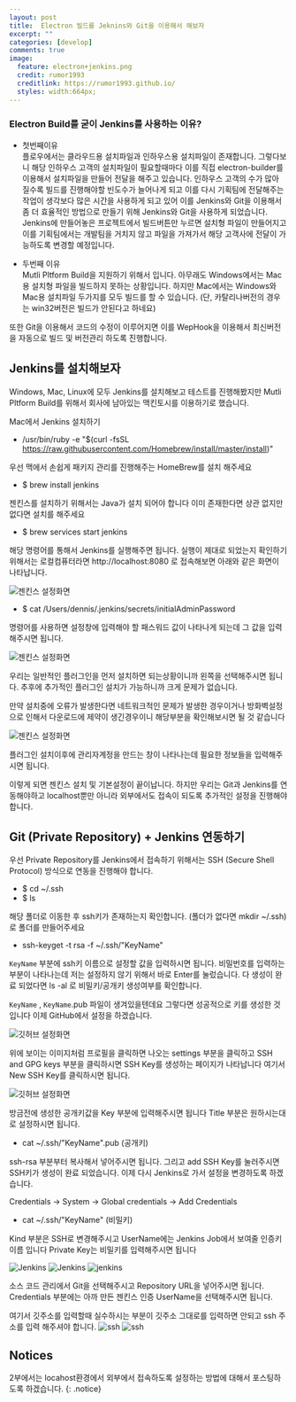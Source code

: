```yaml
---
layout: post
title:  Electron 빌드를 Jeknins와 Git을 이용해서 해보자
excerpt: ""
categories: [develop]
comments: true
image:
  feature: electron+jenkins.png
  credit: rumor1993
  creditlink: https://rumor1993.github.io/
  styles: width:664px; 
---
```


### Electron Build를 굳이 Jenkins를 사용하는 이유?
* 첫번째이유  
플로우에서는 클라우드용 설치파일과 인하우스용 설치파일이 존재합니다. 그렇다보니 해당 인하우스 고객의 설치파일이 필요할때마다 이를 직접 electron-builder를 이용해서 설치파일을 만들어 전달을 해주고 있습니다. 인하우스 고객의 수가 많아 질수록 빌드를 진행해야할 빈도수가 늘어나게 되고 이를 다시 기획팀에 전달해주는 작업이 생각보다 많은 시간을 사용하게 되고 있어 이를 Jenkins와 Git을 이용해서 좀 더 효율적인 방법으로 만들기 위해 Jenkins와 Git을 사용하게 되었습니다. Jenkins에 만들어놓은 프로젝트에서 빌드버튼만 누르면 설치형 파일이 만들어지고 이를 기획팀에서는 개발팀을 거치지 않고 파일을 가져가서 해당 고객사에 전달이 가능하도록 변경할 예정입니다. 

* 두번째 이유  
Mutli Pltform Build을 지원하기 위해서 입니다. 아무래도 Windows에서는 Mac용 설치형 파일을 빌드하지 못하는 상황입니다. 하지만 Mac에서는 Windows와 Mac용 설치파일 두가지를 모두 빌드를 할 수 있습니다. (단, 카탈리나버전의 경우는 win32버전은 빌드가 안된다고 하네요)   


또한 Git을 이용해서 코드의 수정이 이루어지면 이를 WepHook을 이용해서 최신버전을 자동으로 빌드 및 버전관리 하도록 진행합니다. 

## Jenkins를 설치해보자
Windows, Mac, Linux에 모두 Jenkins를 설치해보고 테스트를 진행해봤지만 Mutli Pltform Build를 위해서 회사에 남아있는 맥킨토시를 이용하기로 했습니다.

Mac에서 Jenkins 설치하기
* /usr/bin/ruby -e "$(curl -fsSL https://raw.githubusercontent.com/Homebrew/install/master/install)"

우선 맥에서 손쉽게 패키지 관리를 진행해주는 HomeBrew를 설치 해주세요   

* $ brew install jenkins 

 젠킨스를 설치하기 위해서는 Java가 설치 되어야  합니다 이미 존재한다면 상관 없지만 없다면 설치를 해주세요

 * $  brew services start jenkins 
 
 해당 명령어를 통해서 Jenkins를 실행해주면 됩니다. 실행이 제대로 되었는지 확인하기 위해서는 로컬컴퓨터라면  http://localhost:8080 로 접속해보면 아래와 같은 화면이 나타납니다.

 
![젠킨스 설정화면](http://theeye.pe.kr/wp-content/uploads/2016/10/jenkins-installation-with-homebrew01-600x529.png)

*  $ cat /Users/dennis/.jenkins/secrets/initialAdminPassword

명령어를 사용하면 설정창에 입력해야 할 패스워드 값이 나타나게 되는데 그 값을 입력해주시면 됩니다.


![젠킨스 설정화면](http://theeye.pe.kr/wp-content/uploads/2016/10/jenkins-installation-with-homebrew02-600x531.png)

우리는 일반적인 플러그인을 먼저 설치하면 되는상황이니까 왼쪽을 선택해주시면 됩니다. 추후에 추가적인 플러그인 설치가 가능하니까 크게 문제가 없습니다.

만약 설치중에 오류가 발생한다면 네트워크적인 문제가 발생한 경우이거나 방화벽설정으로 인해서 다운로드에 제약이 생긴경우이니 해당부분을 확인해보시면 될 것 같습니다

![젠킨스 설정화면](http://theeye.pe.kr/wp-content/uploads/2016/10/jenkins-installation-with-homebrew04-600x416.png)

플러그인 설치이후에 관리자계정을 만드는 창이 나타나는데 필요한 정보들을 입력해주시면 됩니다.

이렇게 되면 젠킨스 설치 및 기본설정이 끝이납니다. 하지만 우리는 Git과 Jenkins를 연동해야하고 localhost뿐만 아니라 외부에서도 접속이 되도록 추가적인 설정을 진행해야 합니다.

## Git (Private Repository) + Jenkins 연동하기
우선 Private Repository를 Jenkins에서 접속하기 위해서는 SSH (Secure Shell Protocol) 방식으로 연동을 진행해야 합니다.

* $ cd ~/.ssh
* $ ls

해당  폴더로 이동한 후 ssh키가 존재하는지 확인합니다. (폴더가 없다면 mkdir ~/.ssh)로 폴더를 만들어주세요

* ssh-keyget -t rsa -f ~/.ssh/"KeyName"

`KeyName` 부분에 ssh키 이름으로 설정할 값을 입력하시면 됩니다. 비밀번호를 입력하는 부분이 나타나는데 저는 설정하지 않기 위해서 바로 Enter를 눌렀습니다. 다 생성이 완료 되었다면 ls -al 로 비밀키/공개키 생성여부를 확인합니다.

`KeyName` , `KeyName`.pub 파일이 생겨있을텐데요 그렇다면 성공적으로 키를 생성한 것 입니다 이제 GitHub에서 설정을 하겠습니다.

![깃허브 설정화면](/img/gitgub_ssh.png)

위에 보이는 이미지처럼 프로필을 클릭하면 나오는 settings 부분을 클릭하고 SSH and GPG keys 부분을 클릭하시면 SSH Key를 생성하는 페이지가 나타납니다 여기서 New SSH Key를 클릭하시면 됩니다.

![깃허브 설정화면](/img/git_newSSH.png)

방금전에 생성한 공개키값을 Key 부분에 입력해주시면 됩니다 Title 부분은 원하시는대로 설정하시면 됩니다.  

* cat ~/.ssh/"KeyName".pub (공개키)

ssh-rsa 부분부터 복사해서 넣어주시면 됩니다. 그리고 add SSH Key를 눌러주시면 SSH키가 생성이 완료 되었습니다. 이제 다시 Jenkins로 가서 설정을 변경하도록 하겠습니다.

Credentials -> System -> Global credentials -> Add Credentials
* cat ~/.ssh/"KeyName" (비밀키)

Kind 부분은 SSH로 변경해주시고 UserName에는 Jenkins Job에서 보여줄 인증키 이름 입니다 Private Key는 비밀키를 입력해주시면 됩니다

![Jenkins](https://t1.daumcdn.net/cfile/tistory/99B2374E5D57601A32)
![Jenkins](/img/jenkins.png)
![jenkins](/img/jenkins2.png)

소스 코드 관리에서 Git을 선택해주시고 Repository URL을 넣어주시면 됩니다. Credentials 부분에는 아까 만든 젠킨스 인증 UserName을 선택해주시면 됩니다.


여기서 깃주소를 입력할때 실수하시는 부분이 깃주소 그대로를 입력하면 안되고 ssh 주소를 입력 해주셔야 합니다.
![ssh](/img/sshues.png)
![ssh](/img/sshues2.png)


## Notices
2부에서는 locahost환경에서 외부에서 접속하도록 설정하는 방법에 대해서 포스팅하도록  하겠습니다. 
{: .notice}
